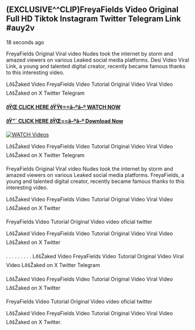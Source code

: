 ## (EXCLUSIVE^^CLIP)FreyaFields Video Original Full HD Tiktok Instagram Twitter Telegram Link #auy2v

18 seconds ago

FreyaFields Original Viral video Nudes took the internet by storm and amazed viewers on various Leaked social media platforms. Desi Video Viral Link, a young and talented digital creator, recently became famous thanks to this interesting video.

LðšŽaked Video FreyaFields Video Tutorial Original Video Viral Video LðšŽaked on X Twitter Telegram

**[ðŸŒ CLICK HERE ðŸŸ¢==â–ºâ–º WATCH NOW](https://clips-mediaa.blogspot.com/2025/02/video-viral-download.html)**

**[ðŸ”´ CLICK HERE ðŸŒ==â–ºâ–º Download Now](https://clips-mediaa.blogspot.com/2025/02/video-viral-download.html)**

[![WATCH Videos](https://i.imgur.com/dJHk4Zq.gif)](https://clips-mediaa.blogspot.com/2025/02/video-viral-download.html)

LðšŽaked Video FreyaFields Video Tutorial Original Video Viral Video LðšŽaked on X Twitter Telegram

FreyaFields Original Viral video Nudes took the internet by storm and amazed viewers on various Leaked social media platforms. FreyaFields, a young and talented digital creator, recently became famous thanks to this interesting video.

LðšŽaked Video FreyaFields Video Tutorial Original Video Viral Video LðšŽaked on X Twitter

FreyaFields Video Tutorial Original Video video oficial twitter

LðšŽaked Video FreyaFields Video Tutorial Original Video Viral Video LðšŽaked on X Twitter

. . . . . . . . . LðšŽaked Video FreyaFields Video Tutorial Original Video Viral Video LðšŽaked on X Twitter Telegram

LðšŽaked Video FreyaFields Video Tutorial Original Video Viral Video LðšŽaked on X Twitter

FreyaFields Video Tutorial Original Video video oficial twitter

LðšŽaked Video FreyaFields Video Tutorial Original Video Viral Video LðšŽaked on X Twitter.